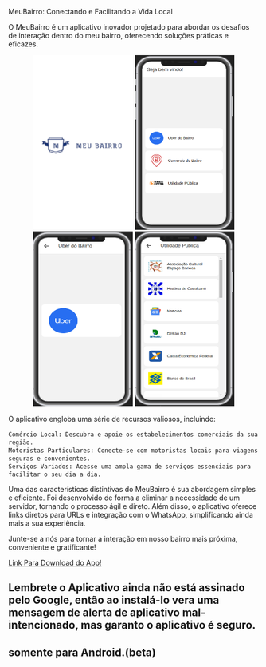 MeuBairro: Conectando e Facilitando a Vida Local

O MeuBairro é um aplicativo inovador projetado para abordar os desafios de interação dentro do meu bairro, oferecendo soluções práticas e eficazes.
<div align="center">
  <img src="https://github.com/shadowruge/MeuBairro/blob/main/assets/splash1.png" height="350" width="200" alt="Tela Inicial">
  <img src="https://github.com/shadowruge/MeuBairro/blob/main/assets/mobile1.png" height="350" width="200" alt="Aplicativo em Uso">
  <img src="https://github.com/shadowruge/MeuBairro/blob/main/assets/uber.png" height="350" width="200" alt="Motoristas Particulares">
  <img src="https://github.com/shadowruge/MeuBairro/blob/main/assets/util.png" height="350" width="200" alt="Serviços Úteis">
</div>

O aplicativo engloba uma série de recursos valiosos, incluindo:

    Comércio Local: Descubra e apoie os estabelecimentos comerciais da sua região.
    Motoristas Particulares: Conecte-se com motoristas locais para viagens seguras e convenientes.
    Serviços Variados: Acesse uma ampla gama de serviços essenciais para facilitar o seu dia a dia.

Uma das características distintivas do MeuBairro é sua abordagem simples e eficiente. Foi desenvolvido de forma a eliminar a necessidade de um servidor, tornando o processo ágil e direto. Além disso, o aplicativo oferece links diretos para URLs e integração com o WhatsApp, simplificando ainda mais a sua experiência.

Junte-se a nós para tornar a interação em nosso bairro mais próxima, conveniente e gratificante!

<a href="https://drive.google.com/file/d/12ScYpT3cygVK4IT3LnYu-XNh9GFAA4uA/view?usp=share_link">Link Para Download do App!</a>
<br />
## Lembrete o Aplicativo ainda não está assinado pelo Google, então ao instalá-lo vera uma mensagem de alerta de aplicativo mal-intencionado, mas garanto o aplicativo é seguro.
## somente para Android.(beta)
